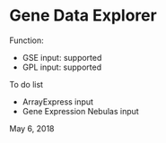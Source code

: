 Gene Data Explorer
=======

Function:

- GSE input: supported
- GPL input:  supported


To do list

- ArrayExpress input
- Gene Expression Nebulas input

May 6, 2018
